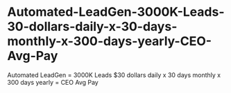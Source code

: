 # Automated-LeadGen-3000K-Leads-30-dollars-daily-x-30-days-monthly-x-300-days-yearly-CEO-Avg-Pay
Automated LeadGen = 3000K Leads $30 dollars daily x 30 days monthly x 300 days yearly = CEO Avg Pay
